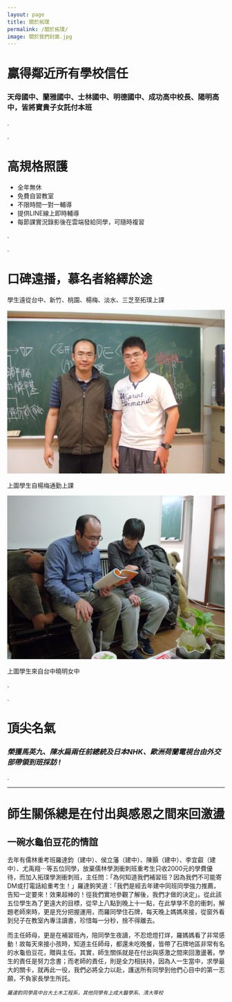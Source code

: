 ```yaml
---
layout: page
title: 關於拓璞
permalink: /關於拓璞/
image: 關於我們封面.jpg
---
```


# 贏得鄰近所有學校信任

### 天母國中、蘭雅國中、士林國中、明德國中、成功高中校長、陽明高中，皆將寶貴子女託付本班

.

.
# 高規格照護

- 全年無休
- 免費自習教室
- 不限時間一對一輔導
- 提供LINE線上即時輔導
- 每節課實況錄影後在雲端發給同學，可隨時複習

.

.

# 口碑遠播，慕名者絡繹於途

學生遠從台中、新竹、桃園、楊梅、淡水、三芝至拓璞上課

![課表](../images/楊梅.jpg)

上圖學生自楊梅通勤上課



![課表](../images/台中.jpg)

上圖學生來自台中曉明女中

.

.

# 頂尖名氣

### *榮獲馬英九、陳水扁兩任前總統及日本NHK、歐洲荷蘭電視台由外交部帶領到班採訪 !*

.




---
# 師生關係總是在付出與感恩之間來回激盪
## 一碗水龜伯豆花的情誼

去年有儒林重考班羅達鈞（建中）、侯立藩（建中）、陳顥（建中）、李宜叡（建中）、尤禹翔⋯等五位同學，放棄儒林學測衝刺班重考生只收2000元的學費優待，而加入拓璞學測衝刺班，主任問：「為何知道我們補習班？因為我們不可能寄DM或打電話給重考生！」羅達鉤笑道：「我們是經去年建中同班同學強力推薦，告知一定要來！效果超棒的！徑我們實地參觀了解後，我們才做的決定」。從此該五位學生為了更遠大的目標，從早上八點到晚上十一點，在此孳孳不息的衝刺，解題老師來時，更是充分把握運用，而羅同學住石牌，每天晚上媽媽來接，從窗外看到兒子在教室內專注讀書，珍惜每一分秒，捨不得離去。

而主任師母，更是在補習班內，陪同學生夜讀，不忍熄燈打烊，羅媽媽看了非常感動！故每天來接小孩時，知道主任師母，都還未吃晚餐，皆帶了石牌地區非常有名的水龜伯豆花，贈與主任。其實，師生關係就是在付出與感激之間來回激盪著。學生的責任是努力念書；而老師的責任，則是全力相扶持，因為人一生當中，求學最大的關卡，就再此一役，我們必將全力以赴，護送所有同學到他們心目中的第一志願，不負家長學生所託。

<SMALL> *羅達鈞同學高中台大土木工程系，其他同學有上成大醫學系、清大等校* </SMALL>

